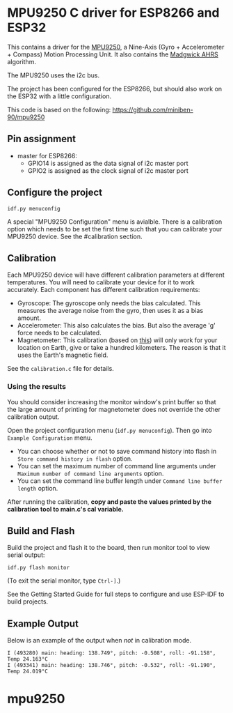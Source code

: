 # MPU9250 C driver for ESP8266 and ESP32

This contains a driver for the [MPU9250](https://www.invensense.com/products/motion-tracking/9-axis/mpu-9250/),
a Nine-Axis (Gyro + Accelerometer + Compass) Motion Processing Unit. It also contains the
[Madgwick AHRS](http://x-io.co.uk/open-source-imu-and-ahrs-algorithms/) algorithm.

The MPU9250 uses the i2c bus.

The project has been configured for the ESP8266, but should also work on the ESP32 with a little
configuration.

This code is based on the following: https://github.com/miniben-90/mpu9250

## Pin assignment

- master for ESP8266:
  - GPIO14 is assigned as the data signal of i2c master port
  - GPIO2 is assigned as the clock signal of i2c master port

## Configure the project

```
idf.py menuconfig
```

A special "MPU9250 Configuration" menu is avialble. There is a calibration option which needs
to be set the first time such that you can calibrate your MPU9250 device. See the #calibration
section.

## Calibration

Each MPU9250 device will have different calibration parameters at different temperatures. You
will need to calibrate your device for it to work accurately. Each component has different
calibration requirements:

- Gyroscope: The gyroscope only needs the bias calculated. This measures the average noise
  from the gyro, then uses it as a bias amount.
- Accelerometer: This also calculates the bias. But also the average 'g' force needs to be
  calculated.
- Magnetometer: This calibration (based on [this](http://www.camelsoftware.com/2016/03/13/imu-maths-calculate-orientation-pt3/))
  will only work for your location on Earth, give or take a hundred kilometers. The reason
  is that it uses the Earth's magnetic field.

See the `calibration.c` file for details.

### Using the results

You should consider increasing the monitor window's print buffer so that the large amount of printing for magnetometer does not override the other calibration output.

Open the project configuration menu (`idf.py menuconfig`). Then go into `Example Configuration` menu.

- You can choose whether or not to save command history into flash in `Store command history in flash` option.
- You can set the maximum number of command line arguments under `Maximum number of command line arguments` option.
- You can set the command line buffer length under `Command line buffer length` option.

After running the calibration, **copy and paste the values printed by the calibration tool to main.c's cal variable.**

## Build and Flash

Build the project and flash it to the board, then run monitor tool to view serial output:

```
idf.py flash monitor
```

(To exit the serial monitor, type `Ctrl-]`.)

See the Getting Started Guide for full steps to configure and use ESP-IDF to build projects.

## Example Output

Below is an example of the output when _not_ in calibration mode.

```
I (493280) main: heading: 138.749°, pitch: -0.508°, roll: -91.158°, Temp 24.163°C
I (493341) main: heading: 138.746°, pitch: -0.532°, roll: -91.190°, Temp 24.019°C
```
# mpu9250
